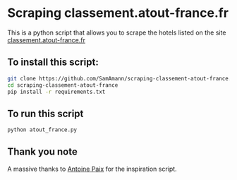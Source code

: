 # Scraping classement.atout-france.fr

This is a python script that allows you to scrape the hotels listed on the site [classement.atout-france.fr](https://www.classement.atout-france.fr/)

## To install this script:

``` bash
git clone https://github.com/SamAmann/scraping-classement-atout-france.git
cd scraping-classement-atout-france
pip install -r requirements.txt
```

## To run this script

``` bash
python atout_france.py
```

## Thank you note
A massive thanks to [Antoine Paix](https://github.com/AntoinePaix/scraping-classement-atout-france) for the inspiration script.
